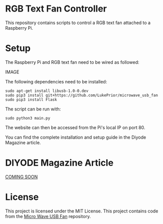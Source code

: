 # RGB Text Fan Controller
This repository contains scripts to control a RGB text fan attached to a Raspberry Pi.

# Setup

The Raspberry Pi and RGB text fan need to be wired as followed:

IMAGE

The following dependencies need to be installed:

```
sudo apt-get install libusb-1.0-0.dev
sudo pip3 install git+https://github.com/LukePrior/microwave_usb_fan
sudo pip3 install Flask
```

The script can be run with:

```
sudo python3 main.py
```

The website can then be accessed from the Pi's local IP on port 80.

You can find the complete installation and setup guide in the Diyode Magazine article.

# DIYODE Magazine Article

[COMING SOON](https://diyodemag.com)

# License

This project is licensed under the MIT License. This project contains code from the [Micro Wave USB Fan](https://github.com/fergofrog/microwave_usb_fan) repository.
